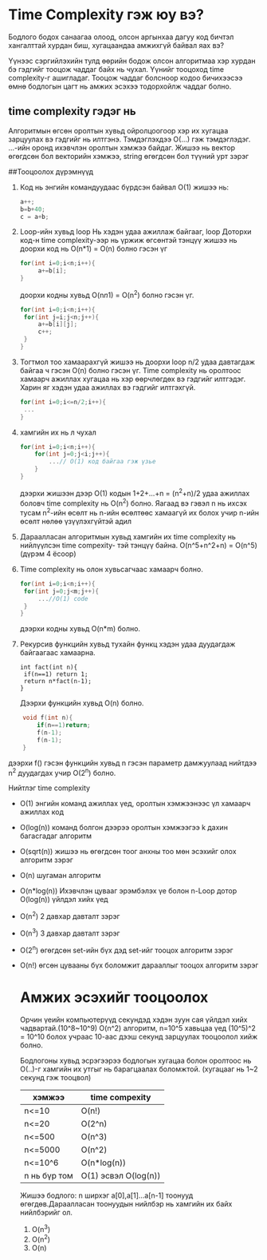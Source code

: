 # Time Complexity гэж юу вэ?
Бодлого бодох санаагаа олоод, олсон аргынхаа дагуу код бичтэл хангалттай хурдан биш, хугацаандаа амжихгүй байвал яах вэ?

Үүнээс сэргийлэхийн тулд өөрийн бодож олсон алгоритмаа хэр хурдан бэ гэдгийг тооцож чаддаг байх нь чухал. Үүнийг тооцоход time complexity-г ашигладаг. Тооцож чаддаг болсноор кодоо бичихээсээ өмнө бодлогын цагт нь амжих эсэхээ тодорхойлж чаддаг болно.

## time complexity гэдэг нь
Алгоритмын өгсөн оролтын хувьд ойролцоогоор хэр их хугацаа зарцуулах вэ гэдгийг нь илтгэнэ. Тэмдэглэхдээ O(...) гэж тэмдэглэдэг. 
...-ийн оронд ихэвчлэн оролтын хэмжээ байдаг. Жишээ нь вектор өгөгдсөн бол векторийн хэмжээ, string өгөгдсөн бол түүний урт зэрэг

##Тооцоолох дүрэмнүүд

1. Код нь энгийн командуудаас бүрдсэн байвал O(1)
   жишээ нь:
   ```cpp
   a++;
   b=b+40;
   c = a+b;
   ```
2. Loop-ийн хувьд loop Нь хэдэн удаа ажиллаж байгааг, loop Доторхи код-н time complexity-ээр нь үржиж өгсөнтэй тэнцүү
   жишээ нь доорхи код нь O(n*1) = O(n) болно гэсэн үг
   ```cpp
   for(int i=0;i<n;i++){
        a+=b[i];
   }
   ```

    доорхи кодны хувьд O(n*n*1) = O(n<sup>2</sup>) болно гэсэн үг.
   ```cpp
   for(int i=0;i<n;i++){
    for(int j=i;j<n;j++){
        a+=b[i][j];
        c++;
    }
   }
   ```
3. Тогтмол тоо хамаарахгүй
   жишээ нь доорхи loop n/2 удаа давтагдаж байгаа ч гэсэн O(n) болно гэсэн үг. Time complexity нь оролтоос хамаарч ажиллах хугацаа нь хэр өөрчлөгдөх вэ гэдгийг илтгэдэг. Харин яг хэдэн удаа ажиллах вэ гэдгийг илтгэхгүй.
   ```CPP
   for(int i=0;i<=n/2;i++){
    ...
   }
   ```

4. хамгийн их нь л чухал
    ```cpp
    for(int i=0;i<n;i++){
        for(int j=0;j<i;j++){
            ...// O(1) код байгаа гэж үзье
        }
    }
    ```
    дээрхи жишээн дээр O(1) кодын 1+2+...+n = (n<sup>2</sup>+n)/2 удаа ажиллах боловч time complexity нь O(n<sup>2</sup>) болно.
    Яагаад вэ гэвэл n нь ихсэх тусам n<sup>2</sup>-ийн өсөлт нь n-ийн өсөлтөөс хамаагүй их болох учир n-ийн өсөлт нөлөө үзүүлэхгүйтэй адил

5. Дараалласан алгоритмын хувьд хамгийн их time complexity нь нийлүүлсэн time compexity- тэй тэнцүү байна.
   O(n^5+n^2+n) = O(n^5) (дүрэм 4 ёсоор)

6. Time complexity нь олон хувьсагчаас хамаарч болно.
   ```cpp
   for(int i=0;i<n;i++){
    for(int j=0;j<m;j++){
        ...//O(1) code
    }
   }
   ```
   дээрхи кодны хувьд O(n*m) болно.

7. Рекурсив функцийн хувьд тухайн функц хэдэн удаа дуудагдаж байгаагаас хамаарна.
   ```
   int fact(int n){
    if(n==1) return 1;
    return n*fact(n-1);
   }
   ```
    Дээрхи функцийн хувьд O(n) болно.

```cpp
    void f(int n){
        if(n==1)return;
        f(n-1);
        f(n-1);
    }
```
дээрхи f() гэсэн функцийн хувьд n гэсэн параметр дамжуулаад нийтдээ n<sup>2</sup> дуудагдах учир O(2<sup>n</sup>) болно.

Нийтлэг time complexity

- O(1) энгийн команд ажиллах үед, оролтын хэмжээнээс үл хамаарч ажиллах код
- O(log(n)) команд болгон дээрээ оролтын хэмжээгээ k дахин багасгадаг алгоритм
- O(sqrt(n)) жишээ нь өгөгдсөн тоог анхны тоо мөн эсэхийг олох алгоритм зэрэг
- O(n) шугаман алгоритм
- O(n*log(n)) Ихэвчлэн цувааг эрэмбэлэх үе болон n-Loop дотор O(log(n)) үйлдэл хийх үед
- O(n<sup>2</sup>) 2 давхар давталт зэрэг
- O(n<sup>3</sup>) 3 давхар давталт зэрэг
- O(2<sup>n</sup>) өгөгдсөн set-ийн бүх дэд set-ийг тооцох алгоритм зэрэг
- O(n!) өгсөн цувааны бүх боломжит дарааллыг тооцох алгоритм зэрэг
  
  # Амжих эсэхийг тооцоолох
  Орчин үеийн компьютерүүд секундэд хэдэн зуун сая үйлдэл хийх чадвартай.(10^8~10^9)
  O(n^2) алгоритм, n=10^5 хавьцаа үед (10^5)^2 = 10^10 болох учраас 10-аас дээш секунд зарцуулах тооцоолол хийж болно.

  Бодлогоны хувьд эсрэгээрээ бодлогын хугацаа болон оролтоос нь O(..)-г хамгийн их утгыг нь барагцаалах боломжтой. (хугацааг нь 1~2 секунд гэж тооцвол)

  | хэмжээ | time compexity |
  |--------|----------------|
  |n<=10   | O(n!)          |
  |n<=20   | O(2^n)         |
  |n<=500   | O(n^3)          |
  |n<=5000   | O(n^2)          |
  |n<=10^6   | O(n*log(n))     |
  |n нь бүр том   | O(1) эсвэл O(log(n)) |

  Жишээ бодлого:
  n ширхэг a[0],a[1]...a[n-1] тоонууд өгөгдөв.Дараалласан тоонуудын нийлбэр нь хамгийн их байх нийлбэрийг ол.
  1. O(n<sup>3</sup>)
  2. O(n<sup>2</sup>)
  3. O(n)

